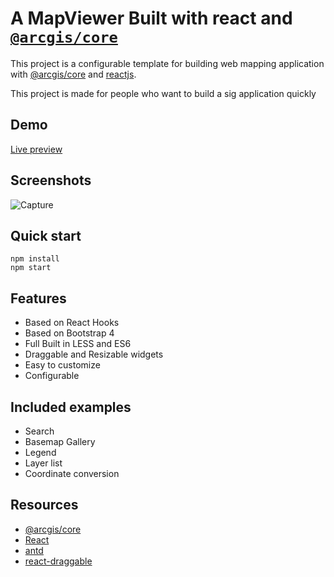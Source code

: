 # A MapViewer Built with react and [`@arcgis/core`](https://www.npmjs.com/package/@arcgis/core)
This project is a configurable template for building web mapping application with [@arcgis/core](https://www.npmjs.com/package/@arcgis/core) and [reactjs](https://reactjs.org/).

This project is made for people who want to build a sig application quickly

## Demo
[Live preview](https://boualikamel.github.io/mapviewer-react-jsapi/)

## Screenshots
![Capture](https://user-images.githubusercontent.com/37594056/126821755-2c0d19fd-454f-4fa3-9ce5-4d357672af57.PNG)

## Quick start
```
npm install 
npm start
```
## Features
*   Based on React Hooks
*   Based on Bootstrap 4
*   Full Built in LESS and ES6
*   Draggable and Resizable widgets
*   Easy to customize
*   Configurable

## Included examples
*   Search
*   Basemap Gallery
*   Legend
*   Layer list
*   Coordinate conversion


## Resources
*   [@arcgis/core](https://www.npmjs.com/package/@arcgis/core)
*   [React](https://reactjs.org/)
*   [antd](https://react-bootstrap.github.io/)
*   [react-draggable](https://github.com/STRML/react-draggable)
